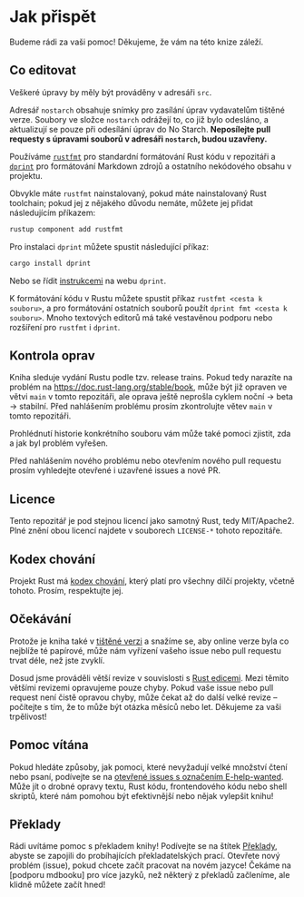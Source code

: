 <!--
# Contributing

We'd love your help! Thanks for caring about the book.

## Where to Edit

All edits should be made in the `src` directory.

The `nostarch` directory contains snapshots for sending edits to the publishers
of the print version. The snapshot files reflect what has been sent or not, so
they only get updated when edits are sent to No Starch. **Do not submit pull
requests changing files in the `nostarch` directory, they will be closed.**

We use [`rustfmt`][rustfmt] to apply standard formatting to Rust code in the
repo and [`dprint`][dprint] to apply standing formatting to the Markdown source
and the non-Rust code in the project.

[rustfmt]: https://github.com/rust-lang/rustfmt
[dprint]: https://dprint.dev

You will normally have `rustfmt` installed if you have a Rust toolchain
installed; if for some reason you do not have a copy of `rustfmt`, you can add
it by running the following command:
-->
# Jak přispět

Budeme rádi za vaši pomoc! Děkujeme, že vám na této knize záleží.

## Co editovat

Veškeré úpravy by měly být prováděny v adresáři `src`.

Adresář `nostarch` obsahuje snímky pro zasílání úprav vydavatelům tištěné verze.
Soubory ve složce `nostarch` odrážejí to, co již bylo odesláno, a aktualizují
se pouze při odesílání úprav do No Starch. **Neposílejte pull requesty s
úpravami souborů v adresáři `nostarch`, budou uzavřeny.**

Používáme [`rustfmt`][rustfmt] pro standardní formátování Rust kódu v repozitáři
a [`dprint`][dprint] pro formátování Markdown zdrojů a ostatního nekódového
obsahu v projektu.

[rustfmt]: https://github.com/rust-lang/rustfmt
[dprint]: https://dprint.dev

Obvykle máte `rustfmt` nainstalovaný, pokud máte nainstalovaný Rust toolchain;
pokud jej z nějakého důvodu nemáte, můžete jej přidat následujícím příkazem:

```sh
rustup component add rustfmt
```

<!--
To install `dprint`, you can run the following command:
-->
Pro instalaci `dprint` můžete spustit následující příkaz:

```sh
cargo install dprint
```

<!--
Or follow the [instructions][install-dprint] on the `dprint` website.

[install-dprint]: https://dprint.dev/install/

To format Rust code, you can run `rustfmt <path to file>`, and to format other
files, you can pass `dprint fmt <path to file>`. Many text editors also have native
support or extensions for both `rustfmt` and `dprint`.
-->
Nebo se řídit [instrukcemi][install-dprint] na webu `dprint`.

[install-dprint]: https://dprint.dev/install/

K formátování kódu v Rustu můžete spustit příkaz `rustfmt <cesta k souboru>`,
a pro formátování ostatních souborů použít `dprint fmt <cesta k souboru>`.
Mnoho textových editorů má také vestavěnou podporu nebo rozšíření pro `rustfmt`
i `dprint`.

<!--
## Checking for Fixes

The book rides the Rust release trains. Therefore, if you see a problem on
https://doc.rust-lang.org/stable/book, it may already be fixed on the `main`
branch in this repo, but the fix hasn't gone through nightly -> beta -> stable
yet. Please check the `main` branch in this repo before reporting an issue.

Looking at the history for a particular file can also give more information on
how or whether an issue has been fixed or not if you're trying to figure that
out.

Please also search open and closed issues and open and closed PRs before
reporting a new issue or opening a new PR.
-->
## Kontrola oprav

Kniha sleduje vydání Rustu podle tzv. release trains. Pokud tedy narazíte na
problém na https://doc.rust-lang.org/stable/book, může být již opraven ve větvi
`main` v tomto repozitáři, ale oprava ještě neprošla cyklem noční -> beta
-> stabilní. Před nahlášením problému prosím zkontrolujte větev `main` v tomto
repozitáři.

Prohlédnutí historie konkrétního souboru vám může také pomoci zjistit,
zda a jak byl problém vyřešen.

Před nahlášením nového problému nebo otevřením nového pull requestu prosím
vyhledejte otevřené i uzavřené issues a nové PR.

<!--
## Licensing

This repository is under the same license as Rust itself, MIT/Apache2. You
can find the full text of each license in the `LICENSE-*` files in this
repository.
-->
## Licence

Tento repozitář je pod stejnou licencí jako samotný Rust, tedy MIT/Apache2.
Plné znění obou licencí najdete v souborech `LICENSE-*` tohoto repozitáře.

<!--
## Code of Conduct

The Rust project has [a code of conduct](http://rust-lang.org/policies/code-of-conduct)
that governs all sub-projects, including this one. Please respect it!
-->
## Kodex chování

Projekt Rust má [kodex chování](http://rust-lang.org/policies/code-of-conduct),
který platí pro všechny dílčí projekty, včetně tohoto. Prosím, respektujte jej.

<!--
## Expectations

Because the book is [printed][nostarch], and because we want
to keep the online version of the book close to the print version when
possible, it may take longer than you're used to for us to address your issue
or pull request.

[nostarch]: https://nostarch.com/rust-programming-language-2nd-edition

So far, we've been doing a larger revision to coincide with [Rust Editions](https://doc.rust-lang.org/edition-guide/). Between those larger
revisions, we will only be correcting errors. If your issue or pull request
isn't strictly fixing an error, it might sit until the next time that we're
working on a large revision: expect on the order of months or years. Thank you
for your patience!
-->
## Očekávání

Protože je kniha také v [tištěné verzi][nostarch] a snažíme se, aby online verze
byla co nejblíže té papírové, může nám vyřízení vašeho issue nebo pull requestu
trvat déle, než jste zvyklí.

[nostarch]: https://nostarch.com/rust-programming-language-2nd-edition

Dosud jsme prováděli větší revize v souvislosti s
[Rust edicemi](https://doc.rust-lang.org/edition-guide/).
Mezi těmito většími revizemi opravujeme pouze chyby. Pokud vaše issue nebo
pull request není čistě opravou chyby, může čekat až do další
velké revize – počítejte s tím, že to může být otázka měsíců nebo let.
Děkujeme za vaši trpělivost!

<!--
## Help wanted

If you're looking for ways to help that don't involve large amounts of
reading or writing, check out the [open issues with the E-help-wanted
label][help-wanted]. These might be small fixes to the text, Rust code,
frontend code, or shell scripts that would help us be more efficient or
enhance the book in some way!
-->
## Pomoc vítána

Pokud hledáte způsoby, jak pomoci, které nevyžadují velké množství čtení nebo
psaní, podívejte se na [otevřené issues s označením E-help-wanted][help-wanted].
Může jít o drobné opravy textu, Rust kódu, frontendového kódu nebo shell
skriptů, které nám pomohou být efektivnější nebo nějak vylepšit knihu!

[help-wanted]: https://github.com/rust-lang/book/issues?q=is%3Aopen+is%3Aissue+label%3AE-help-wanted

<!--
## Translations

We'd love help translating the book! See the [Translations] label to join in
efforts that are currently in progress. Open a new issue to start working on
a new language! We're waiting on [mdbook support] for multiple languages
before we merge any in, but feel free to start!
-->
## Překlady

Rádi uvítáme pomoc s překladem knihy! Podívejte se na štítek [Překlady],
abyste se zapojili do probíhajících překladatelských prací. Otevřete nový
problém (issue), pokud chcete začít pracovat na novém jazyce!
Čekáme na [podporu mdbooku] pro více jazyků, než některý z překladů začleníme,
ale klidně můžete začít hned!

[Překlady]: https://github.com/rust-lang/book/issues?q=is%3Aopen+is%3Aissue+label%3ATranslations
[mdbook support]: https://github.com/rust-lang/mdBook/issues/5
